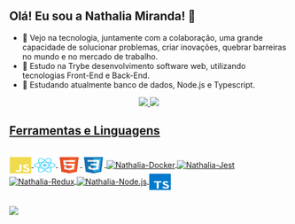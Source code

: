 ## Olá! Eu sou a Nathalia Miranda! 👋

- 🔭 Vejo na tecnologia, juntamente com a colaboração, uma grande capacidade de solucionar problemas, criar inovações, quebrar barreiras no mundo e no mercado de trabalho.
- 🌱 Estudo na Trybe desenvolvimento software web, utilizando tecnologias Front-End e Back-End. 
- 🌱 Estudando atualmente banco de dados, Node.js e Typescript.

<div align="center">
  <a href="https://github.com/nathaliamiranda">
  <img height="180em" src="https://github-readme-stats.vercel.app/api?username=nathaliamiranda&show_icons=true&theme=dracula&include_all_commits=true&count_private=true"/>
  <img height="180em" src="https://github-readme-stats.vercel.app/api/top-langs/?username=nathaliamiranda&layout=compact&langs_count=7&theme=dracula"/>
</div>
  
  ## Ferramentas e Linguagens  
  <div style="display: inline_block"><br>
  <img align="center" alt="Nathalia-Js" height="30" width="40" src="https://raw.githubusercontent.com/devicons/devicon/master/icons/javascript/javascript-plain.svg">
  <img align="center" alt="Nathalia-React" height="30" width="40" src="https://raw.githubusercontent.com/devicons/devicon/master/icons/react/react-original.svg">
  <img align="center" alt="Nathalia-HTML" height="30" width="40" src="https://raw.githubusercontent.com/devicons/devicon/master/icons/html5/html5-original.svg">
  <img align="center" alt="Nathalia-CSS" height="30" width="40" src="https://raw.githubusercontent.com/devicons/devicon/master/icons/css3/css3-original.svg">
  <img align="center" alt="Nathalia-Docker" height="30" width="40" src="https://cdn.jsdelivr.net/gh/devicons/devicon/icons/docker/docker-original-wordmark.svg" />
  <img align="center" alt="Nathalia-Jest" height="30" width="40" src="https://cdn.jsdelivr.net/gh/devicons/devicon/icons/jest/jest-plain.svg" />
  <img align="center" alt="Nathalia-Redux" height="30" width="40" src="https://cdn.jsdelivr.net/gh/devicons/devicon/icons/redux/redux-original.svg" />
  <img align="center" alt="Nathalia-Node.js" height="30" width="40" src="https://cdn.jsdelivr.net/gh/devicons/devicon/icons/nodejs/nodejs-original.svg" />
  <img align="center" alt="Nathalia-Ts" height="30" width="40" src="https://raw.githubusercontent.com/devicons/devicon/master/icons/typescript/typescript-plain.svg">
</div>
   
## 
  <div> 
  <a href="https://www.linkedin.com/in/nathalia-fonseca-miranda/" target="_blank"><img src="https://img.shields.io/badge/-LinkedIn-%230077B5?style=for-the-badge&logo=linkedin&logoColor=white" target="_blank"></a> 
